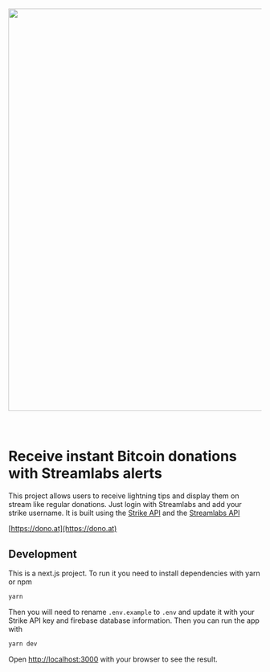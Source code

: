 <h1 align="center">
<img src="https://github.com/neb-b/dono.at/blob/master/docs/og.png" width="800"/>
<br>
<br>
</h1>

# Receive instant Bitcoin donations with Streamlabs alerts

This project allows users to receive lightning tips and display them on stream like regular donations. Just login with Streamlabs and add your strike username. It is built using the [Strike API](https://developer.strike.me) and the [Streamlabs API](https://dev.streamlabs.com)

[https://dono.at](https://dono.at)

## Development

This is a next.js project. To run it you need to install dependencies with yarn or npm

```bash
yarn
```

Then you will need to rename `.env.example` to `.env` and update it with your Strike API key and firebase database information. Then you can run the app with

```bash
yarn dev
```

Open [http://localhost:3000](http://localhost:3000) with your browser to see the result.
